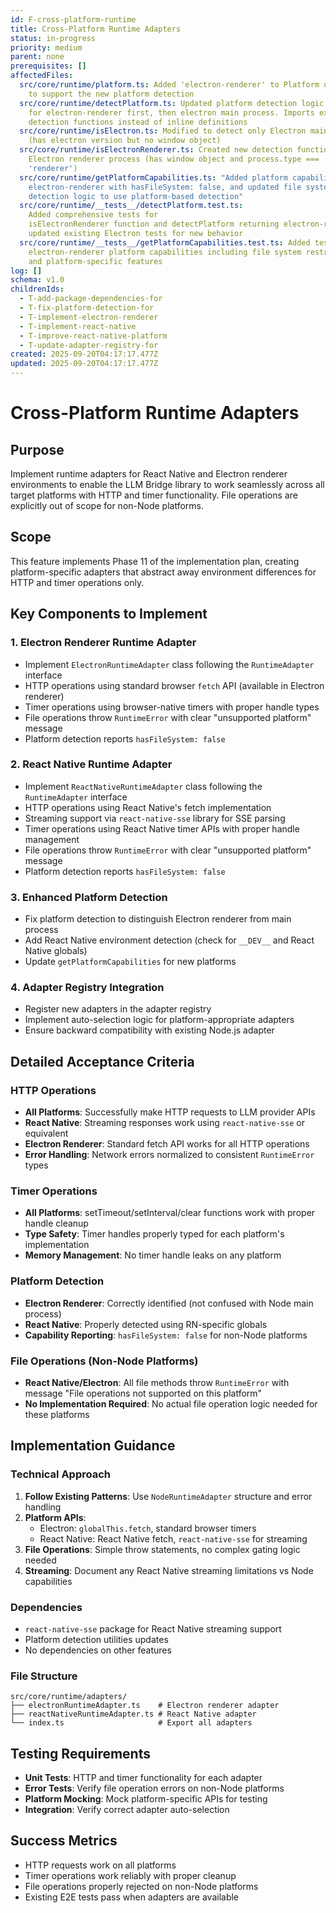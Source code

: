 ```yaml
---
id: F-cross-platform-runtime
title: Cross-Platform Runtime Adapters
status: in-progress
priority: medium
parent: none
prerequisites: []
affectedFiles:
  src/core/runtime/platform.ts: Added 'electron-renderer' to Platform union type
    to support the new platform detection
  src/core/runtime/detectPlatform.ts: Updated platform detection logic to check
    for electron-renderer first, then electron main process. Imports external
    detection functions instead of inline definitions
  src/core/runtime/isElectron.ts: Modified to detect only Electron main process
    (has electron version but no window object)
  src/core/runtime/isElectronRenderer.ts: Created new detection function for
    Electron renderer process (has window object and process.type ===
    'renderer')
  src/core/runtime/getPlatformCapabilities.ts: "Added platform capabilities for
    electron-renderer with hasFileSystem: false, and updated file system
    detection logic to use platform-based detection"
  src/core/runtime/__tests__/detectPlatform.test.ts:
    Added comprehensive tests for
    isElectronRenderer function and detectPlatform returning electron-renderer,
    updated existing Electron tests for new behavior
  src/core/runtime/__tests__/getPlatformCapabilities.test.ts: Added tests for
    electron-renderer platform capabilities including file system restrictions
    and platform-specific features
log: []
schema: v1.0
childrenIds:
  - T-add-package-dependencies-for
  - T-fix-platform-detection-for
  - T-implement-electron-renderer
  - T-implement-react-native
  - T-improve-react-native-platform
  - T-update-adapter-registry-for
created: 2025-09-20T04:17:17.477Z
updated: 2025-09-20T04:17:17.477Z
---
```


# Cross-Platform Runtime Adapters

## Purpose

Implement runtime adapters for React Native and Electron renderer environments to enable the LLM Bridge library to work seamlessly across all target platforms with HTTP and timer functionality. File operations are explicitly out of scope for non-Node platforms.

## Scope

This feature implements Phase 11 of the implementation plan, creating platform-specific adapters that abstract away environment differences for HTTP and timer operations only.

## Key Components to Implement

### 1. Electron Renderer Runtime Adapter

- Implement `ElectronRuntimeAdapter` class following the `RuntimeAdapter` interface
- HTTP operations using standard browser `fetch` API (available in Electron renderer)
- Timer operations using browser-native timers with proper handle types
- File operations throw `RuntimeError` with clear "unsupported platform" message
- Platform detection reports `hasFileSystem: false`

### 2. React Native Runtime Adapter

- Implement `ReactNativeRuntimeAdapter` class following the `RuntimeAdapter` interface
- HTTP operations using React Native's fetch implementation
- Streaming support via `react-native-sse` library for SSE parsing
- Timer operations using React Native timer APIs with proper handle management
- File operations throw `RuntimeError` with clear "unsupported platform" message
- Platform detection reports `hasFileSystem: false`

### 3. Enhanced Platform Detection

- Fix platform detection to distinguish Electron renderer from main process
- Add React Native environment detection (check for `__DEV__` and React Native globals)
- Update `getPlatformCapabilities` for new platforms

### 4. Adapter Registry Integration

- Register new adapters in the adapter registry
- Implement auto-selection logic for platform-appropriate adapters
- Ensure backward compatibility with existing Node.js adapter

## Detailed Acceptance Criteria

### HTTP Operations

- **All Platforms**: Successfully make HTTP requests to LLM provider APIs
- **React Native**: Streaming responses work using `react-native-sse` or equivalent
- **Electron Renderer**: Standard fetch API works for all HTTP operations
- **Error Handling**: Network errors normalized to consistent `RuntimeError` types

### Timer Operations

- **All Platforms**: setTimeout/setInterval/clear functions work with proper handle cleanup
- **Type Safety**: Timer handles properly typed for each platform's implementation
- **Memory Management**: No timer handle leaks on any platform

### Platform Detection

- **Electron Renderer**: Correctly identified (not confused with Node main process)
- **React Native**: Properly detected using RN-specific globals
- **Capability Reporting**: `hasFileSystem: false` for non-Node platforms

### File Operations (Non-Node Platforms)

- **React Native/Electron**: All file methods throw `RuntimeError` with message "File operations not supported on this platform"
- **No Implementation Required**: No actual file operation logic needed for these platforms

## Implementation Guidance

### Technical Approach

1. **Follow Existing Patterns**: Use `NodeRuntimeAdapter` structure and error handling
2. **Platform APIs**:
   - Electron: `globalThis.fetch`, standard browser timers
   - React Native: React Native fetch, `react-native-sse` for streaming
3. **File Operations**: Simple throw statements, no complex gating logic needed
4. **Streaming**: Document any React Native streaming limitations vs Node capabilities

### Dependencies

- `react-native-sse` package for React Native streaming support
- Platform detection utilities updates
- No dependencies on other features

### File Structure

```
src/core/runtime/adapters/
├── electronRuntimeAdapter.ts    # Electron renderer adapter
├── reactNativeRuntimeAdapter.ts # React Native adapter
└── index.ts                     # Export all adapters
```

## Testing Requirements

- **Unit Tests**: HTTP and timer functionality for each adapter
- **Error Tests**: Verify file operation errors on non-Node platforms
- **Platform Mocking**: Mock platform-specific APIs for testing
- **Integration**: Verify correct adapter auto-selection

## Success Metrics

- HTTP requests work on all platforms
- Timer operations work reliably with proper cleanup
- File operations properly rejected on non-Node platforms
- Existing E2E tests pass when adapters are available
